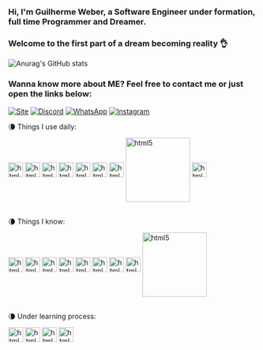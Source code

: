 ### Hi, I'm Guilherme Weber, a Software Engineer under formation, full time Programmer and Dreamer.
### Welcome to the first part of a dream becoming reality 👌

![Anurag's GitHub stats](https://github-readme-stats.vercel.app/api?username=GuilhermeW3ber&show_icons=true&theme=radical)

### Wanna know more about ME? Feel free to contact me or just open the links below:
[![Site](https://img.shields.io/badge/website-000000?style=for-the-badge&logo=About.me&logoColor=white)](https://guilhermew3ber.github.io/Main/)
[![Discord](https://img.shields.io/badge/LinkedIn-0077B5?style=for-the-badge&logo=linkedin&logoColor=white)](https://www.linkedin.com/in/guilherme-weber-519535241/)
[![WhatsApp](https://img.shields.io/badge/WhatsApp-25D366?style=for-the-badge&logo=whatsapp&logoColor=white)](https://wa.me/5541992420603)
[![Instagram](https://img.shields.io/badge/Instagram-E4405F?style=for-the-badge&logo=instagram&logoColor=white)](https://www.instagram.com/_guilhermeweber_/)

 🌘 Things I use daily:
<div style="display: incline_block">
    <img align="center" alt="html5" height="30" width="30" src="https://cdn.jsdelivr.net/gh/devicons/devicon/icons/java/java-original.svg"/>
    <img align="center" alt="html5" height="30" width="30" src="https://cdn.jsdelivr.net/gh/devicons/devicon/icons/react/react-original-wordmark.svg"/>
    <img align="center" alt="html5" height="30" width="30" height="30" width="30" src="https://cdn.jsdelivr.net/gh/devicons/devicon/icons/html5/html5-original.svg"/>
    <img align="center" alt="html5" height="30" width="30" src="https://cdn.jsdelivr.net/gh/devicons/devicon/icons/css3/css3-plain.svg"/>
    <img align="center" alt="html5" height="30" width="30" src="https://cdn.jsdelivr.net/gh/devicons/devicon/icons/javascript/javascript-original.svg"/>
    <img align="center" alt="html5" height="30" width="30" src="https://cdn.jsdelivr.net/gh/devicons/devicon/icons/git/git-original.svg"/>
    <img align="center" alt="html5" height="30" width="30" src="https://cdn.jsdelivr.net/gh/devicons/devicon/icons/firebase/firebase-plain.svg"/>
    <img align="center" alt="html5" height="130" width="130" src="https://cdn.jsdelivr.net/gh/devicons/devicon/icons/cucumber/cucumber-plain-wordmark.svg"/>
    <img align="center" alt="html5" height="30" width="30" src="https://cdn.jsdelivr.net/gh/devicons/devicon/icons/selenium/selenium-original.svg"/>

</div><br/>

🌘 Things I know:
<div style="display: incline_block">
    <img align="center" alt="html5" height="30" width="30" src="https://cdn.jsdelivr.net/gh/devicons/devicon/icons/java/java-original.svg"/>
    <img align="center" alt="html5" height="30" width="30" src="https://img.shields.io/badge/Eclipse-2C2255?style=for-the-badge&logo=eclipse&logoColor=white"/>
    <img align="center" alt="html5" height="30" width="30" src="https://img.shields.io/badge/React_Native-20232A?style=for-the-badge&logo=react&logoColor=61DAFB"/>
    <img align="center" alt="html5" height="30" width="30" height="30" width="30" src="https://cdn.jsdelivr.net/gh/devicons/devicon/icons/html5/html5-original.svg"/>
    <img align="center" alt="html5" height="30" width="30" src="https://img.shields.io/badge/CSS3-1572B6?style=for-the-badge&logo=css3&logoColor=white"/>
    <img align="center" alt="html5" height="30" width="30" src="https://cdn.jsdelivr.net/gh/devicons/devicon/icons/javascript/javascript-original.svg"/>
    <img align="center" alt="html5" height="30" width="30" src="https://cdn.jsdelivr.net/gh/devicons/devicon/icons/git/git-original.svg"/>
    <img align="center" alt="html5" height="30" width="30" src="https://cdn.jsdelivr.net/gh/devicons/devicon/icons/firebase/firebase-plain.svg"/>
    <img align="center" alt="html5" height="130" width="130" src="https://cdn.jsdelivr.net/gh/devicons/devicon/icons/cucumber/cucumber-plain-wordmark.svg"/>

</div><br/>
    
🌘 Under learning process:
<div style="display: incline_block">
    <img align="center" alt="html5" height="30" width="30" src="https://cdn.jsdelivr.net/gh/devicons/devicon/icons/python/python-original.svg"/>
    <img align="center" alt="html5" height="30" width="30" src="https://cdn.jsdelivr.net/gh/devicons/devicon/icons/flutter/flutter-plain.svg"/>
    <img align="center" alt="html5" height="30" width="30" src="https://cdn.jsdelivr.net/gh/devicons/devicon/icons/mysql/mysql-original-wordmark.svg"/>
    <img align="center" alt="html5" height="30" width="30" src="https://cdn.jsdelivr.net/gh/devicons/devicon/icons/php/php-plain.svg"/>
</div>
